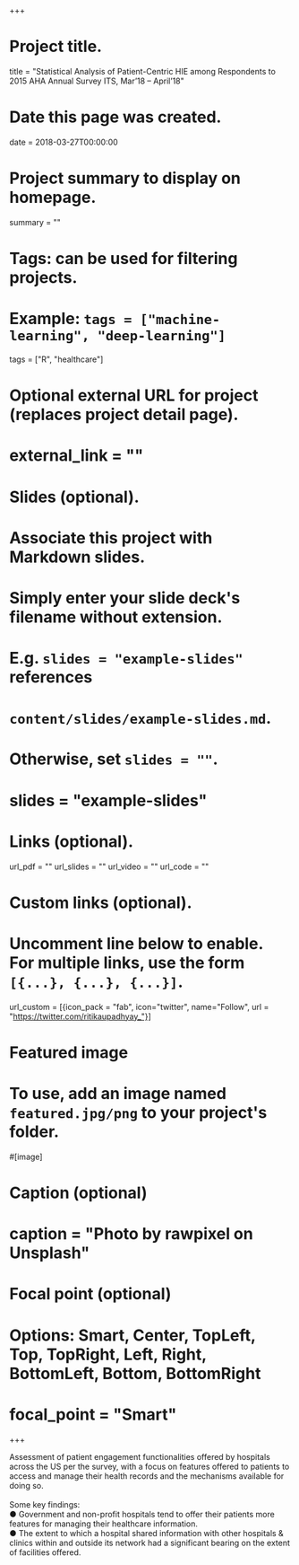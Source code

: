 +++
# Project title.
title = "Statistical Analysis of Patient-Centric HIE among Respondents to 2015 AHA Annual Survey ITS, Mar’18 – April’18"

# Date this page was created.
date = 2018-03-27T00:00:00

# Project summary to display on homepage.
summary = ""

# Tags: can be used for filtering projects.
# Example: `tags = ["machine-learning", "deep-learning"]`
 tags = ["R", "healthcare"]

# Optional external URL for project (replaces project detail page).
# external_link = ""

# Slides (optional).
#   Associate this project with Markdown slides.
#   Simply enter your slide deck's filename without extension.
#   E.g. `slides = "example-slides"` references 
#   `content/slides/example-slides.md`.
#   Otherwise, set `slides = ""`.
# slides = "example-slides"

# Links (optional).
url_pdf = ""
url_slides = ""
url_video = ""
url_code = ""

# Custom links (optional).
#   Uncomment line below to enable. For multiple links, use the form `[{...}, {...}, {...}]`.
url_custom = [{icon_pack = "fab", icon="twitter", name="Follow", url = "https://twitter.com/ritikaupadhyay_"}]

# Featured image
# To use, add an image named `featured.jpg/png` to your project's folder. 
#[image]
  # Caption (optional)
  # caption = "Photo by rawpixel on Unsplash"
  
  # Focal point (optional)
  # Options: Smart, Center, TopLeft, Top, TopRight, Left, Right, BottomLeft, Bottom, BottomRight
  # focal_point = "Smart"
+++

Assessment of patient engagement functionalities offered by hospitals across the US per the survey, with a focus on features offered 
to patients to access and manage their health records and the mechanisms available for doing so. <br/><br/>
Some key findings:<br/>
● Government and non-profit hospitals tend to offer their patients more features for managing their healthcare information.<br/>
● The extent to which a hospital shared information with other hospitals & clinics within and outside its network had a significant bearing on the extent of facilities offered.

